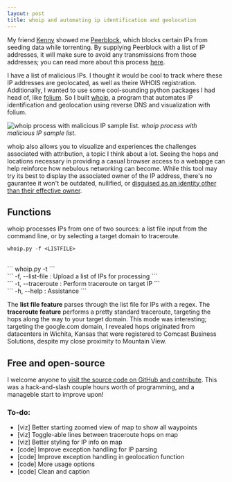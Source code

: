 ```yaml
---
layout: post
title: whoip and automating ip identification and geolocation
---
```


My friend [Kenny](https://twitter.com/kennydurk_in) showed me [Peerblock](http://peerblock.com), which blocks certain IPs from seeding data while torrenting. By supplying Peerblock with a list of IP addresses, it will make sure to avoid any transmissions from those addresses; you can read more about this process [here](http://www.peerblock.com/userguide/how_to_use/htu-appropriatelists).

I have a list of malicious IPs. I thought it would be cool to track where these IP addresses are geolocated, as well as theire WHOIS registration. Additionally, I wanted to use some cool-sounding python packages I had head of, like [folium](https://github.com/python-visualization/folium). So I built [whoip](https://github.com/aaronsdevera/whoip), a program that automates IP identification and geolocation using reverse DNS and visualization with folium.

![whoip process with malicious IP sample list.](../../../../public/img/post_img/2015-12-26-whoip-automated-ip-identification-and-geolocation.png "whoip process with malicious IP sample list")
*whoip process with malicious IP sample list.*

whoip also allows you to visualize and experiences the challenges associated with attribution, a topic I think about a lot. Seeing the hops and locations necessary in providing a casual browser access to a webapge can help reinforce how nebulous networking can become. While this tool may try its best to display the associated owner of the IP address, there's no gaurantee it won't be outdated, nullified, or [disguised as an identity other than their effective owner](http://www.jareds-blog.com/known-nsa-shell-companies/).

## Functions
whoip processes IPs from one of two sources: a list file input from the command line, or by selecting a target domain to traceroute.

```
whoip.py -f <LISTFILE>
```
<br>
```
whoip.py -t <TARGET DOMAIN>
```
<br>
```
-f, --list-file     :     Upload a list of IPs for processing
```
<br>
```
-t, --traceroute    :     Perform traceroute on target IP
```
<br>
```
-h, --help          :     Assistance
```

The **list file feature** parses through the list file for IPs with a regex. The **traceroute feature** performs a pretty standard traceroute, targeting the hops along the way to your target domain. This mode was interesting; targeting the google.com domain, I revealed hops originated from datacenters in Wichita, Kansas that were registered to Comcast Business Solutions, despite my close proximity to Mountain View.

## Free and open-source
I welcome anyone to [visit the source code on GitHub and contribute](https://github.com/aaronsdevera/whoip). This was a hack-and-slash couple hours worth of programming, and a manageble start to improve upon!

### To-do:<br>
- [viz] Better starting zoomed view of map to show all waypoints<br>
- [viz] Toggle-able lines between traceroute hops on map<br>
- [viz] Better styling for IP info on map<br>
- [code] Improve exception handling for IP parsing<br>
- [code] Improve exception handling in geolocation function<br>
- [code] More usage options<br>
- [code] Clean and caption<br>